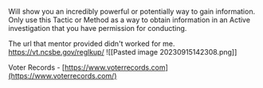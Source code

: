 Will show you an incredibly powerful or potentially way to gain information.
Only use this Tactic or Method as a way to obtain information in an Active investigation that you have permission for conducting.

The url that mentor provided didn't worked for me.
https://vt.ncsbe.gov/reglkup/
![[Pasted image 20230915142308.png]]


Voter Records - [https://www.voterrecords.com](https://www.voterrecords.com/)
